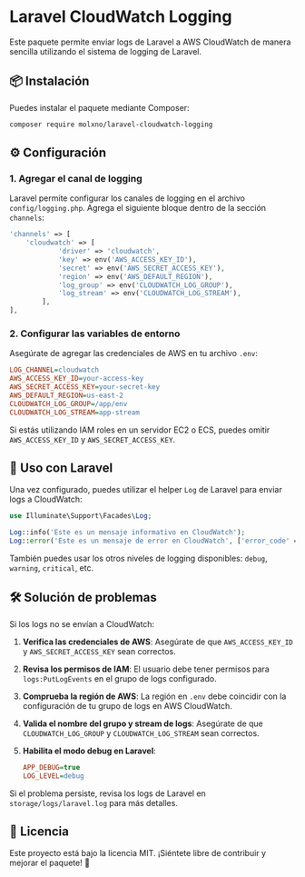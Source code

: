 # Laravel CloudWatch Logging

Este paquete permite enviar logs de Laravel a AWS CloudWatch de manera sencilla utilizando el sistema de logging de Laravel.

## 📦 Instalación

Puedes instalar el paquete mediante Composer:

```sh
composer require molxno/laravel-cloudwatch-logging
```

## ⚙️ Configuración

### 1. Agregar el canal de logging

Laravel permite configurar los canales de logging en el archivo `config/logging.php`. Agrega el siguiente bloque dentro de la sección `channels`:

```php
'channels' => [
    'cloudwatch' => [
            'driver' => 'cloudwatch',
            'key' => env('AWS_ACCESS_KEY_ID'),
            'secret' => env('AWS_SECRET_ACCESS_KEY'),
            'region' => env('AWS_DEFAULT_REGION'),
            'log_group' => env('CLOUDWATCH_LOG_GROUP'),
            'log_stream' => env('CLOUDWATCH_LOG_STREAM'),
        ],
],
```

### 2. Configurar las variables de entorno

Asegúrate de agregar las credenciales de AWS en tu archivo `.env`:

```ini
LOG_CHANNEL=cloudwatch
AWS_ACCESS_KEY_ID=your-access-key
AWS_SECRET_ACCESS_KEY=your-secret-key
AWS_DEFAULT_REGION=us-east-2
CLOUDWATCH_LOG_GROUP=/app/env
CLOUDWATCH_LOG_STREAM=app-stream
```

Si estás utilizando IAM roles en un servidor EC2 o ECS, puedes omitir `AWS_ACCESS_KEY_ID` y `AWS_SECRET_ACCESS_KEY`.

## 🚀 Uso con Laravel

Una vez configurado, puedes utilizar el helper `Log` de Laravel para enviar logs a CloudWatch:

```php
use Illuminate\Support\Facades\Log;

Log::info('Este es un mensaje informativo en CloudWatch');
Log::error('Este es un mensaje de error en CloudWatch', ['error_code' => 500]);
```

También puedes usar los otros niveles de logging disponibles: `debug`, `warning`, `critical`, etc.

## 🛠 Solución de problemas

Si los logs no se envían a CloudWatch:

1. **Verifica las credenciales de AWS**: Asegúrate de que `AWS_ACCESS_KEY_ID` y `AWS_SECRET_ACCESS_KEY` sean correctos.
2. **Revisa los permisos de IAM**: El usuario debe tener permisos para `logs:PutLogEvents` en el grupo de logs configurado.
3. **Comprueba la región de AWS**: La región en `.env` debe coincidir con la configuración de tu grupo de logs en AWS CloudWatch.
4. **Valida el nombre del grupo y stream de logs**: Asegúrate de que `CLOUDWATCH_LOG_GROUP` y `CLOUDWATCH_LOG_STREAM` sean correctos.
5. **Habilita el modo debug en Laravel**:

   ```ini
   APP_DEBUG=true
   LOG_LEVEL=debug
   ```

Si el problema persiste, revisa los logs de Laravel en `storage/logs/laravel.log` para más detalles.

## 📄 Licencia

Este proyecto está bajo la licencia MIT. ¡Siéntete libre de contribuir y mejorar el paquete! 🚀

